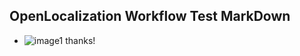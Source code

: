 ## OpenLocalization Workflow Test MarkDown
* ![image1](.\d2101adc-6b0f-41ff-92b3-895edfe9cce9.PNG) thanks!

<!--HONumber=Oct16_HO4-->


